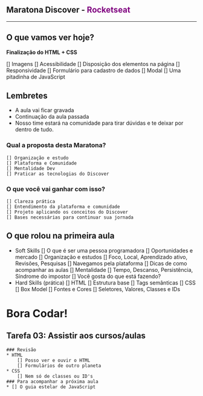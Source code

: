  Maratona Discover - <span style="color:purple;">Rocketseat</span>
 ---
---


## O que vamos ver hoje?

__Finalização do HTML + CSS__

[] Imagens
[] Acessibilidade
[] Disposição dos elementos na página
[] Responsividade
[] Formulário para cadastro de dados
[] Modal
[] Uma pitadinha de JavaScript

## Lembretes
* A aula vai ficar gravada
* Continuação da aula passada
* Nosso time estará na comunidade para tirar dúvidas e te deixar por dentro de tudo.

### Qual a proposta desta Maratona?
	[] Organização e estudo
	[] Plataforma e Comunidade
	[] Mentalidade Dev
	[] Praticar as tecnologias do Discover

### O que você vai ganhar com isso?
	[] Clareza prática
	[] Entendimento da plataforma e comunidade 
	[] Projeto aplicando os conceitos do Discover
	[] Bases necessárias para continuar sua jornada
	

## O que rolou na primeira aula

* Soft Skills
[] O que é ser uma pessoa programadora
[] Oportunidades e mercado
[] Organização e estudos
	[] Foco, Local, Aprendizado ativo, Revisões, Pesquisas
[] Navegamos pela plataforma
[] Dicas de como acompanhar as aulas
[] Mentalidade
	[] Tempo, Descanso, Persistência, Síndrome do impostor
	[] Você gosta do que está fazendo?
* Hard Skills (prática)
[] HTML
	[] Estrutura base
	[] Tags semânticas
[] CSS
	[] Box Model
	[] Fontes e Cores
	[] Seletores, Valores, Classes e IDs

# Bora Codar!

## Tarefa 03: Assistir aos cursos/aulas
	### Revisão
	* HTML
		[] Posso ver e ouvir o HTML
		[] Formulários de outro planeta
	* CSS
		[] Nem só de classes ou ID's
	### Para acompanhar a próxima aula
	* [] O guia estelar de JavaScript
